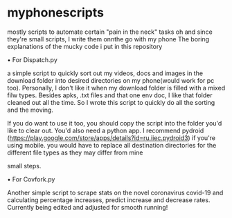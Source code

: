 # myphonescripts
mostly scripts to automate certain "pain in the neck" tasks
oh and since they're small scripts, I write them onnthe go with my phone
The boring explanations of the mucky code i put in this repository

• For Dispatch.py

a simple script to quickly sort out my videos, docs and images in the download folder into desired directories on my phone(would work for pc too). Personally, I don't like it when my download folder is filled with a mixed filw types. Besides apks, .txt files and that one env doc, I like that folder cleaned out all the time. So I wrote this script to quickly do all the sorting and the moving.

If you do want to use it too, you should copy the script into the folder you'd like to clear out. You'd also need a python app. I recommend pydroid  (https://play.google.com/store/apps/details?id=ru.iiec.pydroid3) if you're using mobile.
you would have to replace all destination directories for the different file types as they may differ from mine


small steps.

• For Covfork.py

Another simple script to scrape stats on the novel coronavirus covid-19 and calculating percentage increases, predict increase and decrease rates.
Currently being edited and adjusted for smooth running!
